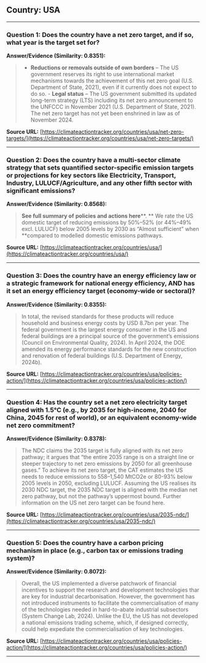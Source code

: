 ## Country: USA

---
### Question 1: Does the country have a net zero target, and if so, what year is the target set for?

**Answer/Evidence (Similarity: 0.8351):**
> - **Reductions or removals outside of own borders** – The US government reserves its right to use international market mechanisms towards the achievement of this net zero goal (U.S. Department of State, 2021), even if it currently does not expect to do so. - **Legal status** – The US government submitted its updated long-term strategy (LTS) including its net zero announcement to the UNFCCC in November 2021 (U.S. Department of State, 2021). The net zero target has not yet been enshrined in law as of November 2024.

**Source URL:** [https://climateactiontracker.org/countries/usa/net-zero-targets/](https://climateactiontracker.org/countries/usa/net-zero-targets/)

---
### Question 2: Does the country have a multi-sector climate strategy that sets quantified sector-specific emission targets or projections for key sectors like Electricity, Transport, Industry, LULUCF/Agriculture, and any other fifth sector with significant emissions?

**Answer/Evidence (Similarity: 0.8568):**
> **See full summary of** **policies and actions here****. **   We rate the US domestic target of reducing emissions by 50%–52% (or 44%–49% excl. LULUCF) below 2005 levels by 2030 as “Almost sufficient” when **compared to modelled domestic emissions pathways.

**Source URL:** [https://climateactiontracker.org/countries/usa/](https://climateactiontracker.org/countries/usa/)

---
### Question 3: Does the country have an energy efficiency law or a strategic framework for national energy efficiency, AND has it set an energy efficiency target (economy-wide or sectoral)?

**Answer/Evidence (Similarity: 0.8355):**
> In total, the revised standards for these products will reduce household and business energy costs by USD 8.7bn per year. The federal government is the largest energy consumer in the US and federal buildings are a principal source of the government’s emissions (Council on Environmental Quality, 2024). In April 2024, the DOE amended its energy performance standards for the new construction and renovation of federal buildings (U.S. Department of Energy, 2024b).

**Source URL:** [https://climateactiontracker.org/countries/usa/policies-action/](https://climateactiontracker.org/countries/usa/policies-action/)

---
### Question 4: Has the country set a net zero electricity target aligned with 1.5°C (e.g., by 2035 for high-income, 2040 for China, 2045 for rest of world), or an equivalent economy-wide net zero commitment?

**Answer/Evidence (Similarity: 0.8378):**
> The NDC claims the 2035 target is fully aligned with its net zero pathway; it argues that “the entire 2035 range is on a straight line or steeper trajectory to net zero emissions by 2050 for all greenhouse gases.” To achieve its net zero target, the CAT estimates the US needs to reduce emissions to 558–1,540 MtCO2e or 80-93% below 2005 levels in 2050, excluding LULUCF. Assuming the US realises its 2030 NDC target, the 2035 NDC target is aligned with the median net zero pathway, but not the pathway’s uppermost bound. Further information on the US net zero target can be found here.

**Source URL:** [https://climateactiontracker.org/countries/usa/2035-ndc/](https://climateactiontracker.org/countries/usa/2035-ndc/)

---
### Question 5: Does the country have a carbon pricing mechanism in place (e.g., carbon tax or emissions trading system)?

**Answer/Evidence (Similarity: 0.8072):**
> Overall, the US implemented a diverse patchwork of financial incentives to support the research and development technologies thar are key for industrial decarbonisation. However, the government has not introduced instruments to facilitate the commercialisation of many of the technologies needed in hard-to-abate industrial subsectors (System Change Lab, 2024). Unlike the EU, the US has not developed a national emissions trading scheme, which, if designed correctly, could help expediate the commercialisation of key technologies.

**Source URL:** [https://climateactiontracker.org/countries/usa/policies-action/](https://climateactiontracker.org/countries/usa/policies-action/)

---
